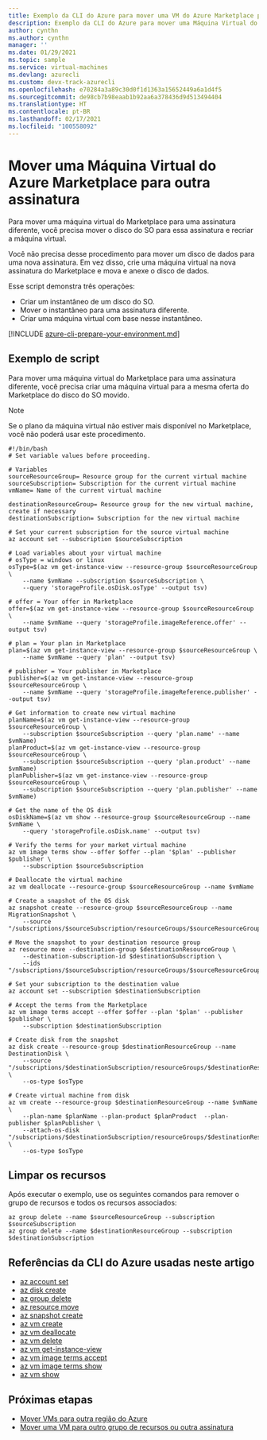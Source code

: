 ```yaml
---
title: Exemplo da CLI do Azure para mover uma VM do Azure Marketplace para outra assinatura
description: Exemplo da CLI do Azure para mover uma Máquina Virtual do Azure Marketplace para uma assinatura diferente.
author: cynthn
ms.author: cynthn
manager: ''
ms.date: 01/29/2021
ms.topic: sample
ms.service: virtual-machines
ms.devlang: azurecli
ms.custom: devx-track-azurecli
ms.openlocfilehash: e70284a3a89c30d0f1d1363a15652449a6a1d4f5
ms.sourcegitcommit: de98cb7b98eaab1b92aa6a378436d9d513494404
ms.translationtype: HT
ms.contentlocale: pt-BR
ms.lasthandoff: 02/17/2021
ms.locfileid: "100558092"
---
```

# <a name="move-a-marketplace-azure-virtual-machine-to-another-subscription"></a>Mover uma Máquina Virtual do Azure Marketplace para outra assinatura

Para mover uma máquina virtual do Marketplace para uma assinatura diferente, você precisa mover o disco do SO para essa assinatura e recriar a máquina virtual.

Você não precisa desse procedimento para mover um disco de dados para uma nova assinatura. Em vez disso, crie uma máquina virtual na nova assinatura do Marketplace e mova e anexe o disco de dados.

Esse script demonstra três operações:

- Criar um instantâneo de um disco do SO.
- Mover o instantâneo para uma assinatura diferente.
- Criar uma máquina virtual com base nesse instantâneo.

[!INCLUDE [azure-cli-prepare-your-environment.md](../../includes/azure-cli-prepare-your-environment.md)]

## <a name="sample-script"></a>Exemplo de script

Para mover uma máquina virtual do Marketplace para uma assinatura diferente, você precisa criar uma máquina virtual para a mesma oferta do Marketplace do disco do SO movido.

> [!NOTE]
> Se o plano da máquina virtual não estiver mais disponível no Marketplace, você não poderá usar este procedimento.

```azurecli
#!/bin/bash
# Set variable values before proceeding. 

# Variables
sourceResourceGroup= Resource group for the current virtual machine
sourceSubscription= Subscription for the current virtual machine
vmName= Name of the current virtual machine

destinationResourceGroup= Resource group for the new virtual machine, create if necessary
destinationSubscription= Subscription for the new virtual machine

# Set your current subscription for the source virtual machine
az account set --subscription $sourceSubscription

# Load variables about your virtual machine
# osType = windows or linux
osType=$(az vm get-instance-view --resource-group $sourceResourceGroup \
    --name $vmName --subscription $sourceSubscription \
    --query 'storageProfile.osDisk.osType' --output tsv)

# offer = Your offer in Marketplace
offer=$(az vm get-instance-view --resource-group $sourceResourceGroup \
    --name $vmName --query 'storageProfile.imageReference.offer' --output tsv)

# plan = Your plan in Marketplace
plan=$(az vm get-instance-view --resource-group $sourceResourceGroup \
    --name $vmName --query 'plan' --output tsv)

# publisher = Your publisher in Marketplace
publisher=$(az vm get-instance-view --resource-group $sourceResourceGroup \
    --name $vmName --query 'storageProfile.imageReference.publisher' --output tsv)

# Get information to create new virtual machine
planName=$(az vm get-instance-view --resource-group $sourceResourceGroup \
    --subscription $sourceSubscription --query 'plan.name' --name $vmName)
planProduct=$(az vm get-instance-view --resource-group $sourceResourceGroup \
    --subscription $sourceSubscription --query 'plan.product' --name $vmName)
planPublisher=$(az vm get-instance-view --resource-group $sourceResourceGroup \
    --subscription $sourceSubscription --query 'plan.publisher' --name $vmName)

# Get the name of the OS disk
osDiskName=$(az vm show --resource-group $sourceResourceGroup --name $vmName \
    --query 'storageProfile.osDisk.name' --output tsv)

# Verify the terms for your market virtual machine
az vm image terms show --offer $offer --plan '$plan' --publisher $publisher \
    --subscription $sourceSubscription

# Deallocate the virtual machine
az vm deallocate --resource-group $sourceResourceGroup --name $vmName

# Create a snapshot of the OS disk
az snapshot create --resource-group $sourceResourceGroup --name MigrationSnapshot \
    --source "/subscriptions/$sourceSubscription/resourceGroups/$sourceResourceGroup/providers/Microsoft.Compute/disks/$osDiskName"

# Move the snapshot to your destination resource group
az resource move --destination-group $destinationResourceGroup \
    --destination-subscription-id $destinationSubscription \
    --ids "/subscriptions/$sourceSubscription/resourceGroups/$sourceResourceGroup/providers/Microsoft.Compute/snapshots/MigrationSnapshot"

# Set your subscription to the destination value
az account set --subscription $destinationSubscription

# Accept the terms from the Marketplace
az vm image terms accept --offer $offer --plan '$plan' --publisher $publisher \
    --subscription $destinationSubscription

# Create disk from the snapshot 
az disk create --resource-group $destinationResourceGroup --name DestinationDisk \
    --source "/subscriptions/$destinationSubscription/resourceGroups/$destinationResourceGroup/providers/Microsoft.Compute/snapshots/MigrationSnapshot" \
    --os-type $osType

# Create virtual machine from disk
az vm create --resource-group $destinationResourceGroup --name $vmName \
    --plan-name $planName --plan-product $planProduct  --plan-publisher $planPublisher \
    --attach-os-disk "/subscriptions/$destinationSubscription/resourceGroups/$destinationResourceGroup/providers/Microsoft.Compute/disks/DestinationDisk" \
    --os-type $osType
```

## <a name="clean-up-resources"></a>Limpar os recursos

Após executar o exemplo, use os seguintes comandos para remover o grupo de recursos e todos os recursos associados:

```azurecli
az group delete --name $sourceResourceGroup --subscription $sourceSubscription
az group delete --name $destinationResourceGroup --subscription $destinationSubscription
```

## <a name="azure-cli-references-used-in-this-article"></a>Referências da CLI do Azure usadas neste artigo

- [az account set](/cli/azure/account#az_account_set)
- [az disk create](/cli/azure/disk#az_disk_create)
- [az group delete](/cli/azure/group#az_group_delete)
- [az resource move](/cli/azure/resource#az_resource_move)
- [az snapshot create](/cli/azure/snapshot#az_snapshot_create)
- [az vm create](/cli/azure/vm#az_vm_create)
- [az vm deallocate](/cli/azure/vm#az_vm_deallocate)
- [az vm delete](/cli/azure/vm#az_vm_delete)
- [az vm get-instance-view](/cli/azure/vm#az_vm_get_instance_view)
- [az vm image terms accept](/cli/azure/vm/image/terms#az_vm_image_terms_accept)
- [az vm image terms show](/cli/azure/vm/image/terms#az_vm_image_terms_show)
- [az vm show](/cli/azure/vm#az_vm_show)

## <a name="next-steps"></a>Próximas etapas

- [Mover VMs para outra região do Azure](../site-recovery/azure-to-azure-tutorial-migrate.md)
- [Mover uma VM para outro grupo de recursos ou outra assinatura](./linux/move-vm.md)
